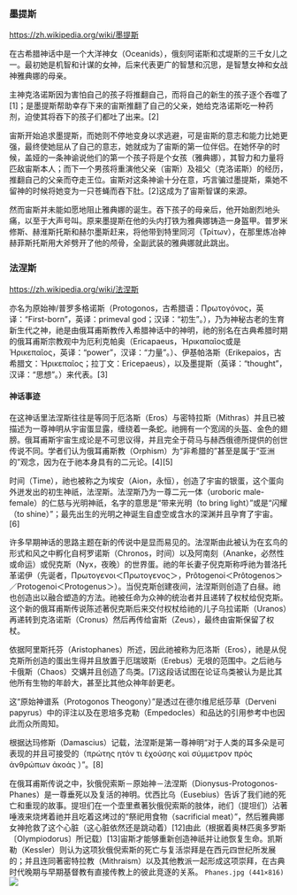 ### 墨提斯
https://zh.wikipedia.org/wiki/墨提斯

在古希腊神话中是一个大洋神女（Oceanids），俄刻阿诺斯和忒堤斯的三千女儿之一。最初她是机智和计谋的女神，后来代表更广的智慧和沉思，是智慧女神和女战神雅典娜的母亲。

主神克洛诺斯因为害怕自己的孩子将推翻自己，而将自己的新生的孩子逐个吞噬了[1]；是墨提斯帮助幸存下来的宙斯推翻了自己的父亲，她给克洛诺斯吃一种药剂，迫使其将吞下的孩子们都吐了出来。[2]

宙斯开始追求墨提斯，而她则不停地变身以求逃避，可是宙斯的意志和能力比她更强，最终使她屈从了自己的意志，她就成为了宙斯的第一位伴侣。在她怀孕的时候，盖娅的一条神谕说他们的第一个孩子将是个女孩（雅典娜），其智力和力量将匹敌宙斯本人；而下一个男孩将重演他父亲（宙斯）及祖父（克洛诺斯）的经历，推翻自己的父亲而夺走王位。宙斯对这条神谕十分在意，巧言骗过墨提斯，乘她不留神的时候将她变为一只苍蝇而吞下肚。[2]这成为了宙斯智谋的来源。

然而宙斯并未能如愿地阻止雅典娜的诞生。吞下孩子的母亲后，他开始剧烈地头痛，以至于大声号叫。原来墨提斯在他的头内打铁为雅典娜铸造一身盔甲。普罗米修斯、赫淮斯托斯和赫尔墨斯赶来，将他带到特里同河（Τρίτων），在那里炼冶神赫菲斯托斯用大斧劈开了他的颅骨，全副武装的雅典娜就此跳出。

### 法涅斯
https://zh.wikipedia.org/wiki/法涅斯

亦名为原始神/普罗多格诺斯（Protogonos，古希腊语：Πρωτογόνος，英译：“First-born”，英译：primeval god；汉译：“初生”。），乃为神秘古老的生育新生代之神，祂是由俄耳甫斯教传入希腊神话中的神明，祂的别名在古典希腊时期的俄耳甫斯宗教观中为厄利克帕奥（Ericapaeus，Ἠρικαπαῖος或是Ἠρικεπαῖος，英译：“power”，汉译：“力量”。）、伊基帕洛斯（Erikepaios，古希腊文：Ἠρικεπαῖος；拉丁文：Ericepaeus），以及墨提斯（英译：“thought”，汉译：“思想”。）来代表。[3]

#### 神话事迹
在这神话里法涅斯往往是等同于厄洛斯（Eros）与密特拉斯（Mithras）并且已被描述为一尊神明从宇宙蛋显露，缠绕着一条蛇。祂拥有一个宽阔的头盔、金色的翅膀。俄耳甫斯宇宙生成论是不可思议得，并且完全于荷马与赫西俄德所提供的创世传说不同。学者们认为俄耳甫斯教（Orphism）为“非希腊的”甚至是属于“亚洲的”观念，因为在于祂本身具有的二元论。[4][5]

时间（Time），祂也被称之为埃安（Aion，永恒），创造了宇宙的银蛋，这个蛋向外迸发出的初生神祇，法涅斯。法涅斯乃为一尊二元一体（uroboric male-female）的仁慈与光明神祇，名字的意思是“带来光明（to bring light）”或是“闪耀（to shine）”；最先出生的光明之神诞生自虚空或含水的深渊并且孕育了宇宙。[6]

许多早期神话的思路主题在新的传说中是显而易见的。法涅斯由此被认为在玄鸟的形式和风之中孵化自柯罗诺斯（Chronos，时间）以及阿南刻（Ananke，必然性或命运）或倪克斯（Nyx，夜晚）的世界蛋。祂的年长妻子倪克斯称呼祂为普洛托革诺伊（先诞者，Πρωτογενοι＜Πρωτογενος＞，Prôtogenoi＜Prôtogenos＞／Protogenoi＜Protogenus＞）。当倪克斯创建夜间，法涅斯则创造了白昼。祂也创造出以融合塑造的方法。祂被任命为众神的统治者并且递转了权杖给倪克斯。这个新的俄耳甫斯传说陈述著倪克斯后来交付权杖给祂的儿子乌拉诺斯（Uranos）再递转到克洛诺斯（Cronus）然后再传给宙斯（Zeus），最终由宙斯保留了权杖。

依据阿里斯托芬（Aristophanes）所述，因此祂被称为厄洛斯（Eros），祂是从倪克斯所创造的蛋出生得并且放置于厄瑞玻斯（Erebus）无垠的范围中。之后祂与卡俄斯（Chaos）交媾并且创造了鸟类。[7]这段话试图在论证鸟类被认为是比其他所有生物的年龄大，甚至比其他众神年龄更老。

这“原始神谱系（Protogonos Theogony）”是透过在德尔维尼纸莎草（Derveni papyrus）中的评注以及在恩培多克勒（Empedocles）和品达的引用参考中也因此而众所周知。

根据达玛修斯（Damascius）记载，法涅斯是第一尊神明“对于人类的耳多朵是可表现的并且可接受的（πρώτης ητόν τι ἐχούσης καὶ σύμμετρον πρὸς ἀνθρώπων ἀκοάς ）”。[8]

在俄耳甫斯传说之中，狄俄倪索斯－原始神－法涅斯（Dionysus-Protogonos-Phanes）是一尊垂死以及复活的神明。优西比乌（Eusebius）告诉了我们祂的死亡和重现的故事。提坦们在一个壶里煮著狄俄倪索斯的肢体，祂们（提坦们）沾著唾液来烧烤着祂并且吃着这烤过的“祭祀用食物（sacrificial meat）”，然后雅典娜女神抢救了这个心脏（这心脏依然还是跳动着）[12]由此（根据着奥林匹奥多罗斯〔Olympiodorus〕所记载）[13]宙斯才能够重新创造神祇并让祂恢复生命。凯斯勒（Kessler）则认为这项狄俄倪索斯的死亡与复活崇拜是在西元四世纪所发展的；并且连同著密特拉教（Mithraism）以及其他教派一起形成这项崇拜，在古典时代晚期与早期基督教有直接传教上的彼此竞逐的关系。
`Phanes.jpg (441×816)`<br>
![](https://upload.wikimedia.org/wikipedia/commons/1/16/Phanes.jpg)
